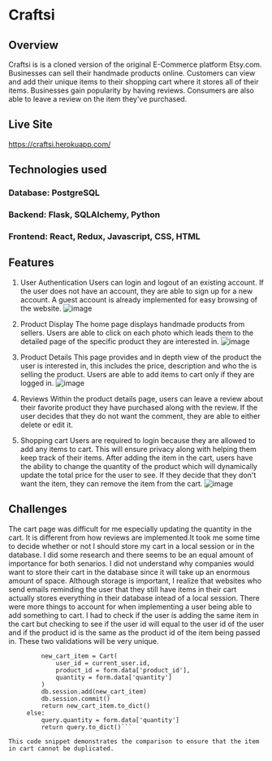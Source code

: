 # Craftsi

## Overview

   Craftsi is is a cloned version of the original E-Commerce platform Etsy.com. Businesses can sell their handmade products online. Customers can view and add their unique items to their shopping cart where it stores all of their items. Businesses gain popularity by having reviews. Consumers are also able to leave a review on the item they've purchased.

## Live Site

https://craftsi.herokuapp.com/


## Technologies used

### Database: PostgreSQL

### Backend: Flask, SQLAlchemy, Python

### Frontend: React, Redux, Javascript, CSS, HTML

## Features
1. User Authentication
   Users can login and logout of an existing account. If the user does not have an account, they are able to sign  up for a new account. A guest account is already implemented for easy browsing of the website.
   ![image](https://user-images.githubusercontent.com/85082899/139649469-1703fd74-4b2d-4cfa-af90-2098a9f320ea.png)


2. Product Display
   The home page displays handmade products from sellers. Users are able to click on each photo which leads them    to the detailed page of the specific product they are interested in.
   ![image](https://user-images.githubusercontent.com/85082899/139649011-b5979b66-3478-4115-a28d-08c6f97f654d.png)


3. Product Details
   This page provides and in depth view of the product the user is interested in, this includes the price, description and who the is selling the product. Users are able to add items to cart only if they are logged in.
   ![image](https://user-images.githubusercontent.com/85082899/139649187-0b58cb7a-3680-4bf5-a0c3-c55533bb4d63.png)
 
4. Reviews 
    Within the product details page, users can leave a review about their favorite product they have purchased along with the review. If the user decides that they do not want the comment, they are able to either delete or edit it.

5. Shopping cart
   Users are required to login because they are allowed to add any items to cart. This will ensure privacy along with helping them keep track of their items. After adding the item in the cart, users have the ability to change the quantity of the product which will dynamically update the total price for the user to see. If they decide that they don't want the item, they can remove the item from the cart.
   ![image](https://user-images.githubusercontent.com/85082899/139649290-e9576669-680c-4b1e-8186-2b027c1770c8.png)

## Challenges
   The cart page was difficult for me especially updating the quantity in the cart. It is different from how reviews are implemented.It took me some time to decide whether or not I should store my cart in a local session or in the database. I did some research and there seems to be an equal amount of importance for both senarios. I did not understand why companies would want to store their cart in the database since it will take up an enormous amount of space. Although storage is important, I realize that websites who send emails reminding the user that they still have items in their cart actually stores everything in their database intead of a local session. There were more things to account for when implementing a user being able to add something to cart. I had to check if the user is adding the same item in the cart but checking to see if the user id will equal to the user id of the user and if the product id is the same as the product id of the item being passed in. These two validations will be very unique.
   ```if not query:
            new_cart_item = Cart(
                user_id = current_user.id,
                product_id = form.data['product_id'],
                quantity = form.data['quantity']
            )
            db.session.add(new_cart_item)
            db.session.commit()
            return new_cart_item.to_dict()
        else:
            query.quantity = form.data['quantity']
            return query.to_dict()```
           
This code snippet demonstrates the comparison to ensure that the item in cart cannot be duplicated.
